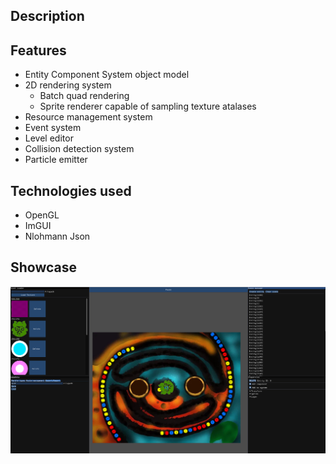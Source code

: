 ## Description

## Features
- Entity Component System object model
- 2D rendering system
  - Batch quad rendering
  - Sprite renderer capable of sampling texture atalases
- Resource management system
- Event system
- Level editor
- Collision detection system
- Particle emitter
## Technologies used
- OpenGL
- ImGUI
- Nlohmann Json
## Showcase
![showcase](pic.png)
